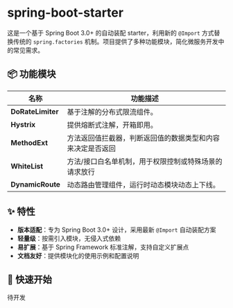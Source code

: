 # spring-boot-starter

这是一个基于 Spring Boot 3.0+ 的自动装配 starter，利用新的 `@Import` 方式替换传统的 `spring.factories` 机制。项目提供了多种功能模块，简化微服务开发中的常见需求。

## 📦 功能模块

| 名称                | 功能描述                                                     |
|---------------------|--------------------------------------------------------------|
| **DoRateLimiter**     | 基于注解的分布式限流组件。      |
| **Hystrix**           | 提供熔断式注解，开箱即用。        |
| **MethodExt**         | 方法返回值拦截器，判断返回值的数据类型和内容来决定是否返回    |
| **WhiteList**         | 方法/接口白名单机制，用于权限控制或特殊场景的请求放行         |
| **DynamicRoute**      | 动态路由管理组件，运行时动态模块动态上下线。    |

## ✨ 特性

- **版本适配**：专为 Spring Boot 3.0+ 设计，采用最新 `@Import` 自动装配方案
- **轻量级**：按需引入模块，无侵入式依赖
- **易扩展**：基于 Spring Framework 标准注解，支持自定义扩展点
- **文档友好**：提供模块化的使用示例和配置说明

## 🚀 快速开始

待开发
